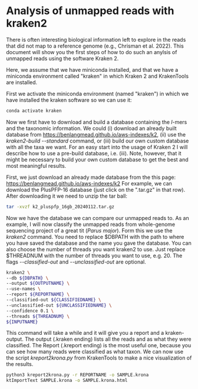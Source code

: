 # Analysis of unmapped reads with kraken2 #


There is often interesting biological information left to explore in the reads that did not map to a reference genome (e.g., Chrisman et al. 2022). This document will show you the first steps of how to do such an anylsis of unmapped reads using the software Kraken 2.

Here, we assume that we have miniconda installed, and that we have a miniconda environment called "kraken" in which Kraken 2 and KrakenTools are installed.

First we activate the miniconda environment (named "kraken") in which we have installed the kraken software so we can use it:

```sh
conda activate kraken
```

Now we first have to download and build a database containing the *l*-mers and the taxonomic information. We could (i) download an already built database from https://benlangmead.github.io/aws-indexes/k2, (ii) use the *kraken2-build --standard* command, or (iii) build our own custom database with all the taxa we want.
For an easy start into the usage of Kraken 2 I will describe how to use a pre-build database, i.e. (iii). Note, however, that it might be necessary to build your own custom database to get the best and most meaningful results.

First, we just download an already made database from the this page: https://benlangmead.github.io/aws-indexes/k2
For example, we can download the PlusPFP-16 database (just click on the ".tar.gz" in that row). After downloading it we need to unzip the tar ball:

```sh
tar -xvzf k2_pluspfp_16gb_20240112.tar.gz
```
Now we have the database we can compare our unmapped reads to. As an example, I will now classify the unmapped reads from whole-genome sequencing project of a great tit (*Parus major*). Form this we use the *kraken2* command.
You need to replace $DBPATH with the path to where you have saved the database and the name you gave the database. You can also choose the number of threads you  want kraken2 to use. Just replace $THREADNUM with the number of threads you want to use, e.g. 20. The flags *--classified-out* and
*--unclassified-out* are optional.

```sh
kraken2 \
--db ${DBPATH} \
--output ${OUTPUTNAME} \
--use-names \
--report ${REPORTNAME} \
--classified-out ${CLASSIFIEDNAME} \
--unclassified-out ${UNCLASSIFIEDNAME} \
--confidence 0.1 \
--threads ${THREADNUM} \
${INPUTNAME}
```

This command will take a while and it will give you a report and a kraken-output. The output (.kraken ending) lists all the reads and as what they were classified. The Report (.kreport ending) is the most useful one, because you can see how many reads were classified as what taxon.
We can now use the script *kreport2krona.py* from KrakenTools to make a nice visualization of the results.

```sh
python3 kreport2krona.py -r REPORTNAME -o SAMPLE.krona
ktImportText SAMPLE.krona -o SAMPLE.krona.html
```



